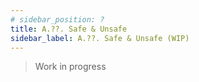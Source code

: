 ```yaml
---
# sidebar_position: ?
title: A.??. Safe & Unsafe
sidebar_label: A.??. Safe & Unsafe (WIP)
---
```


> Work in progress
